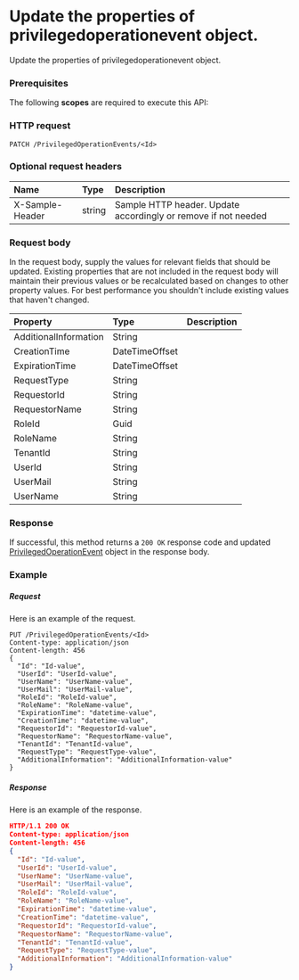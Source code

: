 # Update the properties of privilegedoperationevent object.

Update the properties of privilegedoperationevent object.
### Prerequisites
The following **scopes** are required to execute this API: 
### HTTP request
<!-- { "blockType": "ignored" } -->
```http
PATCH /PrivilegedOperationEvents/<Id>
```
### Optional request headers
| Name       | Type | Description|
|:-----------|:------|:----------|
| X-Sample-Header  | string  | Sample HTTP header. Update accordingly or remove if not needed|

### Request body
In the request body, supply the values for relevant fields that should be updated. Existing properties that are not included in the request body will maintain their previous values or be recalculated based on changes to other property values. For best performance you shouldn't include existing values that haven't changed.

| Property	   | Type	|Description|
|:---------------|:--------|:----------|
|AdditionalInformation|String||
|CreationTime|DateTimeOffset||
|ExpirationTime|DateTimeOffset||
|RequestType|String||
|RequestorId|String||
|RequestorName|String||
|RoleId|Guid||
|RoleName|String||
|TenantId|String||
|UserId|String||
|UserMail|String||
|UserName|String||

### Response
If successful, this method returns a `200 OK` response code and updated [PrivilegedOperationEvent](../resources/privilegedoperationevent.md) object in the response body.
### Example
##### Request
Here is an example of the request.
<!-- {
  "blockType": "request",
  "name": "update_privilegedoperationevent"
}-->
```http
PUT /PrivilegedOperationEvents/<Id>
Content-type: application/json
Content-length: 456
{
  "Id": "Id-value",
  "UserId": "UserId-value",
  "UserName": "UserName-value",
  "UserMail": "UserMail-value",
  "RoleId": "RoleId-value",
  "RoleName": "RoleName-value",
  "ExpirationTime": "datetime-value",
  "CreationTime": "datetime-value",
  "RequestorId": "RequestorId-value",
  "RequestorName": "RequestorName-value",
  "TenantId": "TenantId-value",
  "RequestType": "RequestType-value",
  "AdditionalInformation": "AdditionalInformation-value"
}
```
##### Response
<!-- {
  "blockType": "response",
  "truncated": false,
  "@odata.type": "privilegedoperationevent"
} -->
Here is an example of the response.
```json
HTTP/1.1 200 OK
Content-type: application/json
Content-length: 456
{
  "Id": "Id-value",
  "UserId": "UserId-value",
  "UserName": "UserName-value",
  "UserMail": "UserMail-value",
  "RoleId": "RoleId-value",
  "RoleName": "RoleName-value",
  "ExpirationTime": "datetime-value",
  "CreationTime": "datetime-value",
  "RequestorId": "RequestorId-value",
  "RequestorName": "RequestorName-value",
  "TenantId": "TenantId-value",
  "RequestType": "RequestType-value",
  "AdditionalInformation": "AdditionalInformation-value"
}
```

<!-- uuid: ee8071f1-df40-42b3-b738-be17d1fb83cc
2015-10-16 16:12:42 UTC -->
<!-- {
  "type": "#page.annotation",
  "description": "Update the properties of privilegedoperationevent object.",
  "keywords": "",
  "section": "documentation",
  "tocPath": ""
}-->